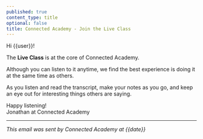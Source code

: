 ```yaml
---
published: true
content_type: title
optional: false
title: Connected Academy - Join the Live Class
---
```

Hi {{user}}!

The **Live Class** is at the core of Connected Academy.

Although you can listen to it anytime, we find the best experience is doing it at the same time as others.

As you listen and read the transcript, make your notes as you go, and keep an eye out for interesting things others are saying.

Happy listening!\
Jonathan at Connected Academy

----
_This email was sent by Connected Academy at {{date}}_